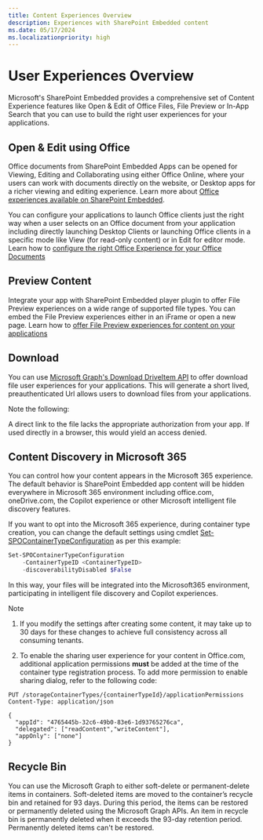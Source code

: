 ```yaml
---
title: Content Experiences Overview
description: Experiences with SharePoint Embedded content
ms.date: 05/17/2024
ms.localizationpriority: high
---
```


# User Experiences Overview

Microsoft's SharePoint Embedded provides a comprehensive set of Content Experience features like Open & Edit of Office Files, File Preview or In-App Search that you can use to build the right user experiences for your applications.


## Open & Edit using Office

Office documents from SharePoint Embedded Apps can be opened for Viewing, Editing and Collaborating using either Office Online, where your users can work with documents directly on the website, or Desktop apps for a richer viewing and editing experience. Learn more about [Office experiences available on SharePoint Embedded](./office-experience.md).

You can configure your applications to launch Office clients just the right way when a user selects on an Office document from your application including directly launching Desktop Clients or launching Office clients in a specific mode like View (for read-only content) or in Edit for editor mode. Learn how to [configure the right Office Experience for your Office Documents](../../tutorials/launch-experience.md)

## Preview Content

Integrate your app with SharePoint Embedded player plugin to offer File Preview experiences on a wide range of supported file types. You can embed the File Preview experiences either in an iFrame or open a new page. Learn how to [offer File Preview experiences for content on your applications](../../tutorials/using-file-preview.md)

## Download

You can use [Microsoft Graph's Download DriveItem API](/graph/api/driveitem-get-content) to offer download file user experiences for your applications. This will generate  a short lived, preauthenticated Url allows users to download files from your applications.

Note the following:

A direct link to the file lacks the appropriate authorization from your app. If used directly in a browser, this would yield an access denied.

## Content Discovery in Microsoft 365

You can control how your content appears in the Microsoft 365 experience. The default behavior is SharePoint Embedded app content will be hidden everywhere in Microsoft 365 environment including office.com, oneDrive.com, the Copilot experience or other Microsoft intelligent file discovery features. 

If you want to opt into the Microsoft 365 experience, during container type creation, you can change the default settings using cmdlet [Set-SPOContainerTypeConfiguration](/powershell/module/sharepoint-online/set-SPOContainerTypeConfiguration) as per this example:
```powershell
Set-SPOContainerTypeConfiguration
    -ContainerTypeID <ContainerTypeID>
    -discoverabilityDisabled $False
```
In this way, your files will be integrated into the Microsoft365 environment, participating in intelligent file discovery and Copilot experiences.

> [!note]
>1. If you modify the settings after creating some content, it may take up to 30 days for these changes to achieve full consistency across all consuming tenants.
> 
> 2. To enable the sharing user experience for your content in Office.com, additional application permissions **must** be added at the time of the container type registration process. To add more permission to enable sharing dialog, refer to the following code:

```http
PUT /storageContainerTypes/{containerTypeId}/applicationPermissions
Content-Type: application/json

{
  "appId": "4765445b-32c6-49b0-83e6-1d93765276ca",
  "delegated": ["readContent","writeContent"],
  "appOnly": ["none"]
}
```

## Recycle Bin

You can use the Microsoft Graph to either soft-delete or permanent-delete items in containers. Soft-deleted items are moved to the container’s recycle bin and retained for 93 days. During this period, the items can be restored or permanently deleted using the Microsoft Graph APIs. An item in recycle bin is permanently deleted when it exceeds the 93-day retention period. Permanently deleted items can't be restored.
